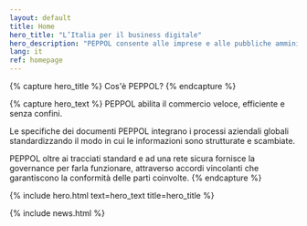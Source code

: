 ```yaml
---
layout: default
title: Home
hero_title: "L’Italia per il business digitale"
hero_description: "PEPPOL consente alle imprese e alle pubbliche amministrazioni di inviare e ricevere documenti di business in formato standard su una rete aperta, globale e sicura."
lang: it
ref: homepage
---
```

{% capture hero_title %}
Cos'è PEPPOL?
{% endcapture %}

{% capture hero_text %}
PEPPOL abilita il commercio veloce, efficiente e senza confini. 

Le specifiche dei documenti PEPPOL integrano i processi aziendali globali
standardizzando il modo in cui le informazioni sono strutturate e scambiate.

PEPPOL oltre ai tracciati standard e ad una rete sicura fornisce la governance
per farla funzionare, attraverso accordi vincolanti che garantiscono la
conformità delle parti coinvolte. 
{% endcapture %}

{% include hero.html text=hero_text title=hero_title %}

<main class="container my-5" markdown="1">

{% include news.html %}

</main>
